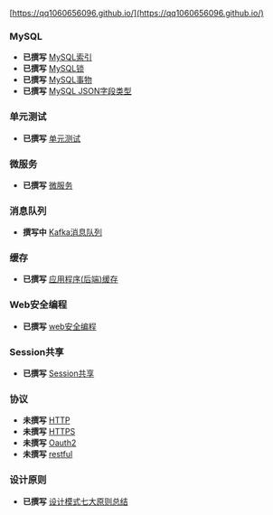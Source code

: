 [https://qq1060656096.github.io/](https://qq1060656096.github.io/)

### MySQL
* **已撰写** [MySQL索引](development/database/mysql/index.md)
* **已撰写** [MySQL锁](development/database/mysql/lock.md)
* **已撰写** [MySQL事物](development/database/mysql/transaction.md)
* **已撰写** [MySQL JSON字段类型](development/database/mysql/field.json.md)

### 单元测试
* **已撰写** [单元测试](development/test/index.md)

### 微服务
* **已撰写** [微服务](development/microservice/index.md)

### 消息队列
* **撰写中** [Kafka消息队列](development/queue/kafka/index.md)

### 缓存
* **已撰写** [应用程序(后端)缓存](development/cache/index.md)


### Web安全编程
* **已撰写** [web安全编程](development/secure/index.md)

### Session共享
* **已撰写** [Session共享](development/session/index.md)


### 协议 
* **未撰写** [HTTP](development/network/index.md)
* **未撰写** [HTTPS](development/network/index.md)
* **未撰写** [Oauth2](development/rfc/index.md)
* **未撰写** [restful](development/rfc/index.md)


### 设计原则

* **已撰写** [设计模式七大原则总结](development/design-philosophy/index.md)
